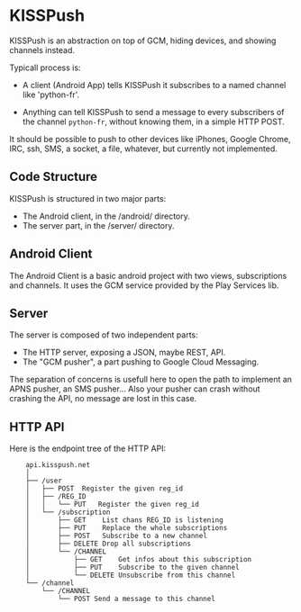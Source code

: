 # KISSPush

KISSPush is an abstraction on top of GCM, hiding devices, and showing
channels instead.

Typicall process is:

- A client (Android App) tells KISSPush it subscribes to a named
  channel like 'python-fr'.

- Anything can tell KISSPush to send a message to every subscribers of
  the channel `python-fr`, without knowing them, in a simple HTTP POST.

It should be possible to push to other devices like iPhones, Google
Chrome, IRC, ssh, SMS, a socket, a file, whatever, but currently not
implemented.

## Code Structure

KISSPush is structured in two major parts:

 - The Android client, in the /android/ directory.
 - The server part, in the /server/ directory.

## Android Client

The Android Client is a basic android project with two views,
subscriptions and channels. It uses the GCM service provided by the
Play Services lib.

## Server


The server is composed of two independent parts:

 - The HTTP server, exposing a JSON, maybe REST, API.
 - The "GCM pusher", a part pushing to Google Cloud Messaging.

The separation of concerns is usefull here to open the path to
implement an APNS pusher, an SMS pusher... Also your pusher can crash
without crashing the API, no message are lost in this case.

## HTTP API

Here is the endpoint tree of the HTTP API:

```
    api.kisspush.net
    │
    ├── /user
    │   ├── POST  Register the given reg_id
    │   ├── /REG_ID
    │   │   └── PUT   Register the given reg_id
    │   └── /subscription
    │       ├── GET    List chans REG_ID is listening
    │       ├── PUT    Replace the whole subscriptions
    │       ├── POST   Subscribe to a new channel
    │       ├── DELETE Drop all subscriptions
    │       └── /CHANNEL
    │           ├── GET    Get infos about this subscription
    │           ├── PUT    Subscribe to the given channel
    │           └── DELETE Unsubscribe from this channel
    └── /channel
        └── /CHANNEL
            └── POST Send a message to this channel
```
